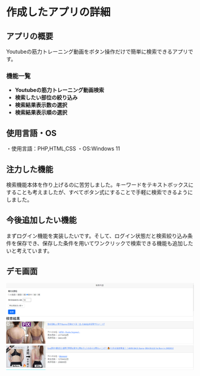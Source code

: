 <p align="center">
<h1>作成したアプリの詳細</h1>
</p>

## アプリの概要

Youtubeの筋力トレーニング動画をボタン操作だけで簡単に検索できるアプリです。

### 機能一覧

- **Youtubeの筋力トレーニング動画検索**
- **検索したい部位の絞り込み**
- **検索結果表示数の選択**
- **検索結果表示順の選択**

## 使用言語・OS

・使用言語：PHP,HTML,CSS
・OS:Windows 11

## 注力した機能

検索機能本体を作り上げるのに苦労しました。キーワードをテキストボックスにすることも考えましたが、すべてボタン式にすることで手軽に検索できるようにしました。

## 今後追加したい機能

まずログイン機能を実装したいです。そして、ログイン状態だと検索絞り込み条件を保存でき、保存した条件を用いてワンクリックで検索できる機能も追加したいと考えています。

## デモ画面

<a href="https://shrouded-gorge-46000.herokuapp.com/">
<img src="images/muscle_search_photo.png">
</a>
